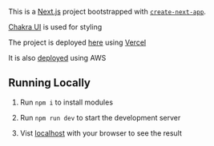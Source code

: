 This is a [Next.js](https://nextjs.org/) project bootstrapped with [`create-next-app`](https://github.com/vercel/next.js/tree/canary/packages/create-next-app).

[Chakra UI](https://chakra-ui.com/) is used for styling

The project is deployed [here](https://seat-booking-app-rho.vercel.app/) using [Vercel](https://vercel.com/dashboard)


It is also [deployed](https://main.d1j54lvil0i38q.amplifyapp.com/) using AWS


## Running Locally

1. Run `npm i` to install modules

2. Run `npm run dev` to start the development server

3. Vist [localhost](http://localhost:3000) with your browser to see the result
